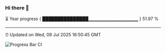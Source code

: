 ### Hi there 👋

⏳ Year progress { ███████████████▁▁▁▁▁▁▁▁▁▁▁▁▁▁▁ } 51.97 %

---

⏰ Updated on Wed, 09 Jul 2025 16:50:45 GMT

![Progress Bar CI](https://github.com/IshwaranRudhara/GIT-ACTION/workflows/Progress%20Bar%20CI/badge.svg)
